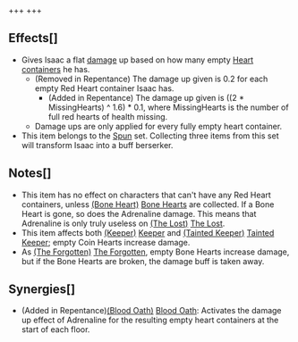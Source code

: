 +++
+++

Effects[]
---------


* Gives Isaac a flat [damage](/wiki/Damage "Damage") up based on how many empty [Heart containers](/wiki/Health#Red_Heart_Containers "Health") he has.
	+ (Removed in Repentance) The damage up given is 0.2 for each empty Red Heart container Isaac has.
		- (Added in Repentance) The damage up given is ((2 * MissingHearts) ^ 1.6) * 0.1, where MissingHearts is the number of full red hearts of health missing.
	+ Damage ups are only applied for every fully empty heart container.
* This item belongs to the [Spun](/wiki/Spun "Spun") set. Collecting three items from this set will transform Isaac into a buff berserker.


Notes[]
-------


* This item has no effect on characters that can't have any Red Heart containers, unless [(Bone Heart)](/wiki/Bone_Heart "Bone Heart") [Bone Hearts](/wiki/Bone_Heart "Bone Heart") are collected. If a Bone Heart is gone, so does the Adrenaline damage. This means that Adrenaline is only truly useless on  [(The Lost)](/wiki/The_Lost "The Lost") [The Lost](/wiki/The_Lost "The Lost").
* This item affects both  [(Keeper)](/wiki/Keeper "Keeper") [Keeper](/wiki/Keeper "Keeper") and  [(Tainted Keeper)](/wiki/Tainted_Keeper "Tainted Keeper") [Tainted Keeper](/wiki/Tainted_Keeper "Tainted Keeper"); empty Coin Hearts increase damage.
* As  [(The Forgotten)](/wiki/The_Forgotten "The Forgotten") [The Forgotten](/wiki/The_Forgotten "The Forgotten"), empty Bone Hearts increase damage, but if the Bone Hearts are broken, the damage buff is taken away.


Synergies[]
-----------


* (Added in Repentance)[(Blood Oath)](/wiki/Blood_Oath "Blood Oath") [Blood Oath](/wiki/Blood_Oath "Blood Oath"): Activates the damage up effect of Adrenaline for the resulting empty heart containers at the start of each floor.


